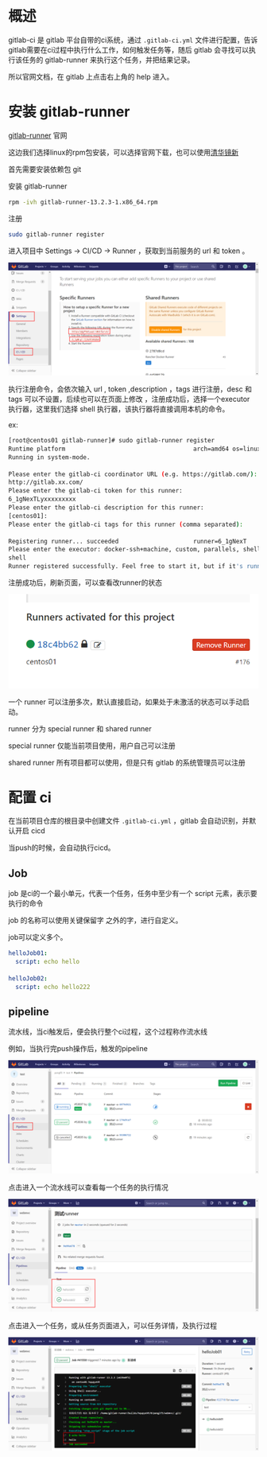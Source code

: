 # 概述

gitlab-ci 是 gitlab 平台自带的ci系统，通过  `.gitlab-ci.yml` 文件进行配置，告诉gitlab需要在ci过程中执行什么工作，如何触发任务等，随后 gitlab 会寻找可以执行该任务的 gitlab-runner 来执行这个任务，并把结果记录。

所以官网文档，在 gitlab 上点击右上角的 help 进入。

# 安装 gitlab-runner

[gitlab-runner]( https://docs.gitlab.com/runner/) 官网

这边我们选择linux的rpm包安装，可以选择官网下载，也可以使用[清华镜新](https://mirrors.tuna.tsinghua.edu.cn/gitlab-runner/yum/el7-x86_64/) 

首先需要安装依赖包 git 

安装 gitlab-runner

```bash
rpm -ivh gitlab-runner-13.2.3-1.x86_64.rpm
```

注册 

```bash
sudo gitlab-runner register
```

进入项目中 Settings -> CI/CD -> Runner ，获取到当前服务的 url 和 token 。

![](img/g01.png)

执行注册命令，会依次输入 url , token ,description ，tags  进行注册，desc 和 tags 可以不设置，后续也可以在页面上修改 ，注册成功后，选择一个executor 执行器，这里我们选择 shell 执行器，该执行器将直接调用本机的命令。

ex:

```bash
[root@centos01 gitlab-runner]# sudo gitlab-runner register
Runtime platform                                    arch=amd64 os=linux pid=8239 revision=e639e0f3 version=13.2.3
Running in system-mode.

Please enter the gitlab-ci coordinator URL (e.g. https://gitlab.com/):
http://gitlab.xx.com/
Please enter the gitlab-ci token for this runner:
6_1gNexTLyxxxxxxxxx
Please enter the gitlab-ci description for this runner:
[centos01]:
Please enter the gitlab-ci tags for this runner (comma separated):

Registering runner... succeeded                     runner=6_1gNexT
Please enter the executor: docker-ssh+machine, custom, parallels, shell, ssh, docker+machine, docker, docker-ssh, virtualbox, kubernetes:
shell
Runner registered successfully. Feel free to start it, but if it's running already the config should be automatically reloaded!
```

注册成功后，刷新页面，可以查看改runner的状态

![](img/g02.png)

一个 runner 可以注册多次，默认直接启动，如果处于未激活的状态可以手动启动。

runner 分为 special runner 和 shared runner 

special runner 仅能当前项目使用，用户自己可以注册

shared runner 所有项目都可以使用，但是只有 gitlab 的系统管理员可以注册

# 配置 ci

在当前项目仓库的根目录中创建文件  `.gitlab-ci.yml` ，gitlab 会自动识别，并默认开启 cicd

当push的时候，会自动执行cicd。

## Job

job 是ci的一个最小单元，代表一个任务，任务中至少有一个 script 元素，表示要执行的命令

job 的名称可以使用关键保留字 之外的字，进行自定义。

job可以定义多个。

```yaml
helloJob01:
  script: echo hello

helloJob02:
  script: echo hello222
```

## pipeline 

流水线，当ci触发后，便会执行整个ci过程，这个过程称作流水线

例如，当执行完push操作后，触发的pipeline

![](img/g03.png)

点击进入一个流水线可以查看每一个任务的执行情况

![](img/g04.png)

点击进入一个任务，或从任务页面进入，可以任务详情，及执行过程

![](img/g05.png)

